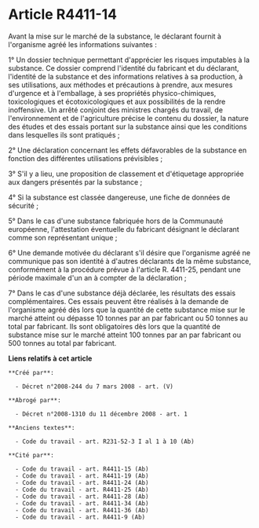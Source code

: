 # Article R4411-14

Avant la mise sur le marché de la substance, le déclarant fournit à l'organisme agréé les informations suivantes : 

1° Un dossier technique permettant d'apprécier les risques imputables à la substance. Ce dossier comprend l'identité du
fabricant et du déclarant, l'identité de la substance et des informations relatives à sa production, à ses utilisations, aux
méthodes et précautions à prendre, aux mesures d'urgence et à l'emballage, à ses propriétés physico-chimiques, toxicologiques
et écotoxicologiques et aux possibilités de la rendre inoffensive. Un arrêté conjoint des ministres chargés du travail, de
l'environnement et de l'agriculture précise le contenu du dossier, la nature des études et des essais portant sur la
substance ainsi que les conditions dans lesquelles ils sont pratiqués ; 

2° Une déclaration concernant les effets défavorables de la substance en fonction des différentes utilisations prévisibles ; 

3° S'il y a lieu, une proposition de classement et d'étiquetage appropriée aux dangers présentés par la substance ; 

4° Si la substance est classée dangereuse, une fiche de données de sécurité ; 

5° Dans le cas d'une substance fabriquée hors de la Communauté européenne, l'attestation éventuelle du fabricant désignant le
déclarant comme son représentant unique ; 

6° Une demande motivée du déclarant s'il désire que l'organisme agréé ne communique pas son identité à d'autres déclarants de
la même substance, conformément à la procédure prévue à l'article R. 4411-25, pendant une période maximale d'un an à compter
de la déclaration ; 

7° Dans le cas d'une substance déjà déclarée, les résultats des essais complémentaires. Ces essais peuvent être réalisés à la
demande de l'organisme agréé dès lors que la quantité de cette substance mise sur le marché atteint ou dépasse 10 tonnes par
an par fabricant ou 50 tonnes au total par fabricant. Ils sont obligatoires dès lors que la quantité de substance mise sur le
marché atteint 100 tonnes par an par fabricant ou 500 tonnes au total par fabricant.

**Liens relatifs à cet article**

	**Créé par**:

	  - Décret n°2008-244 du 7 mars 2008 - art. (V)

	**Abrogé par**:

	  - Décret n°2008-1310 du 11 décembre 2008 - art. 1

	**Anciens textes**:

	  - Code du travail - art. R231-52-3 I al 1 à 10 (Ab)

	**Cité par**:

	  - Code du travail - art. R4411-15 (Ab)
	  - Code du travail - art. R4411-19 (Ab)
	  - Code du travail - art. R4411-24 (Ab)
	  - Code du travail - art. R4411-25 (Ab)
	  - Code du travail - art. R4411-28 (Ab)
	  - Code du travail - art. R4411-34 (Ab)
	  - Code du travail - art. R4411-36 (Ab)
	  - Code du travail - art. R4411-9 (Ab)
